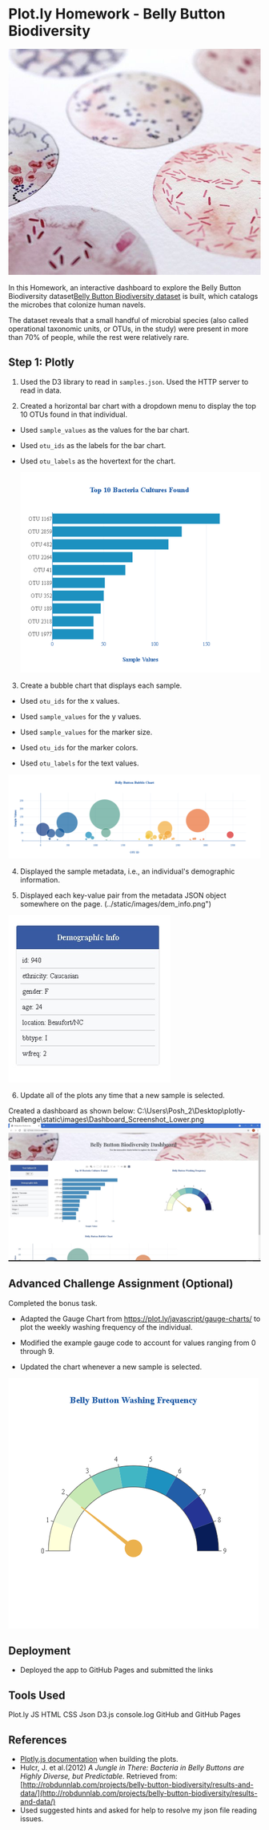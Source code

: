 # Plot.ly Homework - Belly Button Biodiversity

![Microbes art](static/images/microbe_collection.jpg)

In this Homework, an interactive dashboard to explore the Belly Button Biodiversity dataset[Belly Button Biodiversity dataset](http://robdunnlab.com/projects/belly-button-biodiversity/) is built, which catalogs the microbes that colonize human navels.

The dataset reveals that a small handful of microbial species (also called operational taxonomic units, or OTUs, in the study) were present in more than 70% of people, while the rest were relatively rare.

## Step 1: Plotly

1. Used the D3 library to read in `samples.json`.  Used the HTTP server to read in data.

2. Created a horizontal bar chart with a dropdown menu to display the top 10 OTUs found in that individual.

* Used `sample_values` as the values for the bar chart.

* Used `otu_ids` as the labels for the bar chart.

* Used `otu_labels` as the hovertext for the chart.

  ![bar Chart](static/images/bar_plot.png)

3. Create a bubble chart that displays each sample.

* Used `otu_ids` for the x values.

* Used `sample_values` for the y values.

* Used `sample_values` for the marker size.

* Used `otu_ids` for the marker colors.

* Used `otu_labels` for the text values.

![Bubble Chart](static/images/bubble_plot.png)

4. Displayed the sample metadata, i.e., an individual's demographic information.

5. Displayed each key-value pair from the metadata JSON object somewhere on the page.
(../static/images/dem_info.png")

![Demographic information](static/images/dem_info.jpg)

6. Update all of the plots any time that a new sample is selected.

Created a dashboard as shown below:
C:\Users\Posh_2\Desktop\plotly-challenge\static\images\Dashboard_Screenshot_Lower.png
![Dashboard Screenshot](static/images/Dashboard_Screenshot_top.jpg)

## Advanced Challenge Assignment (Optional)

Completed the bonus task.

* Adapted the Gauge Chart from <https://plot.ly/javascript/gauge-charts/> to plot the weekly washing frequency of the individual.

* Modified the example gauge code to account for values ranging from 0 through 9.

* Updated the chart whenever a new sample is selected.

![Weekly Washing Frequency Gauge](static/images/gauge_plot.png)

## Deployment

* Deployed the app to GitHub Pages and submitted the links

## Tools Used
Plot.ly
JS
HTML
CSS
Json
D3.js
console.log
GitHub and GitHub Pages

## References
* [Plotly.js documentation](https://plot.ly/javascript/) when building the plots.
* Hulcr, J. et al.(2012) _A Jungle in There: Bacteria in Belly Buttons are Highly Diverse, but Predictable_. Retrieved from: [http://robdunnlab.com/projects/belly-button-biodiversity/results-and-data/](http://robdunnlab.com/projects/belly-button-biodiversity/results-and-data/)
* Used suggested hints and asked for help to resolve my json file reading issues.